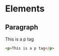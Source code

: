 # Elements

## Paragraph

<p>This is a p tag</p>
            
``` html
<p>This is a p tag</p>
```


<style src="../assets/docs-style-overrides.css"></style>
<style src="../../public/css/app.css"></style>
